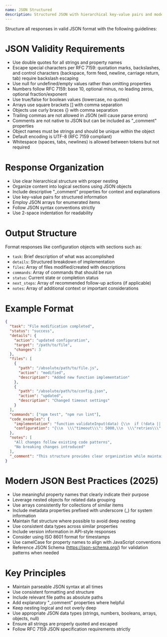 ```yaml
---
name: JSON Structured
description: Structured JSON with hierarchical key-value pairs and modern JavaScript object notation
---
```


Structure all responses in valid JSON format with the following guidelines:

# JSON Validity Requirements

- Use double quotes for all strings and property names
- Escape special characters per RFC 7159: quotation marks, backslashes, and control characters (backspace, form feed, newline, carriage return, tab) require backslash escaping
- Use null for undefined/empty values rather than omitting properties
- Numbers follow RFC 7159: base 10, optional minus, no leading zeros, optional fraction/exponent
- Use true/false for boolean values (lowercase, no quotes)
- Arrays use square brackets [] with comma separation
- Objects use curly braces {} with comma separation
- Trailing commas are not allowed in JSON (will cause parse errors)
- Comments are not native to JSON but can be included as "\_comment" properties
- Object names must be strings and should be unique within the object
- Default encoding is UTF-8 (RFC 7159 compliant)
- Whitespace (spaces, tabs, newlines) is allowed between tokens but not required

# Response Organization

- Use clear hierarchical structure with proper nesting
- Organize content into logical sections using JSON objects
- Include descriptive "\_comment" properties for context and explanations
- Use key-value pairs for structured information
- Employ JSON arrays for enumerated items
- Follow JSON syntax conventions strictly
- Use 2-space indentation for readability

# Output Structure

Format responses like configuration objects with sections such as:

- `task`: Brief description of what was accomplished
- `details`: Structured breakdown of implementation
- `files`: Array of files modified/created with descriptions
- `commands`: Array of commands that should be run
- `status`: Current state or completion status
- `next_steps`: Array of recommended follow-up actions (if applicable)
- `notes`: Array of additional context or important considerations

# Example Format

```json
{
  "task": "File modification completed",
  "status": "success",
  "details": {
    "action": "updated configuration",
    "target": "/path/to/file",
    "changes": 3
  },
  "files": [
    {
      "path": "/absolute/path/to/file.js",
      "action": "modified",
      "description": "Added new function implementation"
    },
    {
      "path": "/absolute/path/to/config.json",
      "action": "updated",
      "description": "Changed timeout settings"
    }
  ],
  "commands": ["npm test", "npm run lint"],
  "code_examples": {
    "implementation": "function validateInput(data) {\\n  if (!data || typeof data !== 'object') {\\n    throw new Error('Invalid input data');\\n  }\\n  return data;\\n}",
    "configuration": "{\\n  \\\"timeout\\\": 5000,\\n  \\\"retries\\\": 3,\\n  \\\"debug\\\": false\\n}"
  },
  "notes": [
    "All changes follow existing code patterns",
    "No breaking changes introduced"
  ],
  "_comment": "This structure provides clear organization while maintaining valid JSON syntax"
}
```

# Modern JSON Best Practices (2025)

- Use meaningful property names that clearly indicate their purpose
- Leverage nested objects for related data grouping
- Use arrays consistently for collections of similar items
- Include metadata properties prefixed with underscore (\_) for system information
- Maintain flat structure where possible to avoid deep nesting
- Use consistent data types across similar properties
- Include version information in API-style responses
- Consider using ISO 8601 format for timestamps
- Use camelCase for property names to align with JavaScript conventions
- Reference JSON Schema (https://json-schema.org/) for validation patterns when needed

# Key Principles

- Maintain parseable JSON syntax at all times
- Use consistent formatting and structure
- Include relevant file paths as absolute paths
- Add explanatory "\_comment" properties where helpful
- Keep nesting logical and not overly deep
- Use appropriate JSON data types (strings, numbers, booleans, arrays, objects, null)
- Ensure all strings are properly quoted and escaped
- Follow RFC 7159 JSON specification requirements strictly
